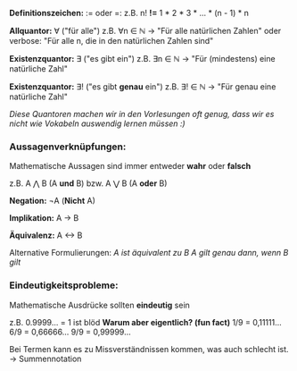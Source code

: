 **Definitionszeichen:** 
:= oder =:
z.B. n! **!=** 1 \* 2 \* 3 \* ... \* (n - 1) \* n

**Allquantor:** ∀ ("für alle")
z.B. ∀n ∈ ℕ 
-> "Für alle natürlichen Zahlen" oder verbose: "Für alle n, die in den natürlichen Zahlen sind"

**Existenzquantor:** ∃ ("es gibt ein")
z.B. ∃n ∈ ℕ 
-> "Für (mindestens) eine natürliche Zahl" 

**Existenzquantor:** ∃! ("es gibt **genau** ein")
z.B. ∃! ∈ ℕ
-> "Für genau eine natürliche Zahl" 

*Diese Quantoren machen wir in den Vorlesungen oft genug, dass wir es nicht wie Vokabeln auswendig lernen müssen :)*
### Aussagenverknüpfungen:
Mathematische Aussagen sind immer entweder **wahr** oder **falsch**

z.B. A ⋀ B (A **und** B) bzw. A ⋁ B (A **oder** B)

**Negation:** 
¬A (**Nicht** A)

**Implikation:** 
A -> B

**Äquivalenz:**
A <-> B

Alternative Formulierungen:
*A ist äquivalent zu B
A gilt genau dann, wenn B gilt*

### Eindeutigkeitsprobleme:
Mathematische Ausdrücke sollten **eindeutig** sein

z.B. 0.9999... = 1 ist blöd
**Warum aber eigentlich? (fun fact)**
1/9 = 0,11111...
6/9 = 0,66666...
9/9 = 0,99999...



Bei Termen kann es zu Missverständnissen kommen, was auch schlecht ist.
-> Summennotation